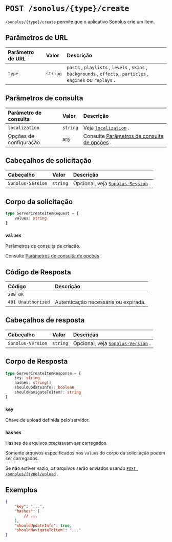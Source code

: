 # `POST /sonolus/{type}/create`

`/sonolus/{type}/create` permite que o aplicativo Sonolus crie um item.

## Parâmetros de URL

Parâmetro de URL | Valor | Descrição
:-- | :-- | :--
`type` | `string` | `posts` , `playlists` , `levels` , `skins` , `backgrounds` , `effects` , `particles` , `engines` ou `replays` .

## Parâmetros de consulta

Parâmetro de consulta | Valor | Descrição
:-- | :-- | :--
`localization` | `string` | Veja [`localization`](../query-parameters/localization) .
Opções de configuração | `any` | Consulte [Parâmetros de consulta de opções](../query-parameters/options-query-parameters) .

## Cabeçalhos de solicitação

Cabeçalho | Valor | Descrição
:-- | :-- | :--
`Sonolus-Session` | `string` | Opcional, veja [`Sonolus-Session`](../headers/sonolus-session) .

## Corpo da solicitação

```ts
type ServerCreateItemRequest = {
    values: string
}
```

### `values`

Parâmetros de consulta de criação.

Consulte [Parâmetros de consulta de opções](../query-parameters/options-query-parameters) .

## Código de Resposta

Código | Descrição
:-- | :--
`200 OK` |
`401 Unauthorized` | Autenticação necessária ou expirada.

## Cabeçalhos de resposta

Cabeçalho | Valor | Descrição
:-- | :-- | :--
`Sonolus-Version` | `string` | Opcional, veja [`Sonolus-Version`](../headers/sonolus-version) .

## Corpo de Resposta

```ts
type ServerCreateItemResponse = {
    key: string
    hashes: string[]
    shouldUpdateInfo?: boolean
    shouldNavigateToItem?: string
}
```

### `key`

Chave de upload definida pelo servidor.

### `hashes`

Hashes de arquivos precisavam ser carregados.

Somente arquivos especificados nos `values` do corpo da solicitação podem ser carregados.

Se não estiver vazio, os arquivos serão enviados usando [`POST /sonolus/{type}/upload`](./post-sonolus-type-upload) .

## Exemplos

```json
{
    "key": "...",
    "hashes": [
        // ...
    ],
    "shouldUpdateInfo": true,
    "shouldNavigateToItem": "..."
}
```
